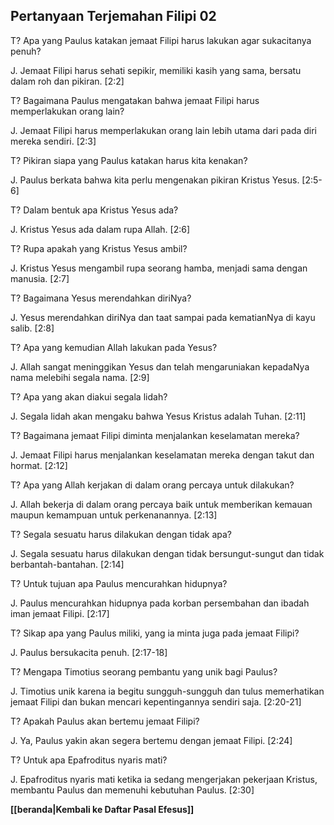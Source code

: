 ﻿## Pertanyaan Terjemahan Filipi 02 ##

T? Apa yang Paulus katakan jemaat Filipi harus lakukan agar sukacitanya penuh?

J. Jemaat Filipi harus sehati sepikir, memiliki kasih yang sama, bersatu dalam roh dan pikiran. [2:2]

T? Bagaimana Paulus mengatakan bahwa jemaat Filipi harus memperlakukan orang lain?

J. Jemaat Filipi harus memperlakukan orang lain lebih utama dari pada diri mereka sendiri. [2:3]

T? Pikiran siapa yang Paulus katakan harus kita kenakan?

J. Paulus berkata bahwa kita perlu mengenakan pikiran Kristus Yesus. [2:5-6]

T? Dalam bentuk apa Kristus Yesus ada?

J. Kristus Yesus ada dalam rupa Allah. [2:6]

T? Rupa apakah yang Kristus Yesus ambil?

J. Kristus Yesus mengambil rupa seorang hamba, menjadi sama dengan manusia. [2:7]

T? Bagaimana Yesus merendahkan diriNya?

J. Yesus merendahkan diriNya dan taat sampai pada kematianNya di kayu salib. [2:8]

T? Apa yang kemudian Allah lakukan pada Yesus?

J. Allah sangat meninggikan Yesus dan telah mengaruniakan kepadaNya nama melebihi segala nama. [2:9]

T? Apa yang akan diakui segala lidah?

J. Segala lidah akan mengaku bahwa Yesus Kristus adalah Tuhan. [2:11]

T? Bagaimana jemaat Filipi diminta menjalankan keselamatan mereka?

J. Jemaat Filipi harus menjalankan keselamatan mereka dengan takut dan hormat. [2:12]

T? Apa yang Allah kerjakan di dalam orang percaya untuk dilakukan?

J. Allah bekerja di dalam orang percaya baik untuk memberikan kemauan maupun kemampuan untuk perkenanannya. [2:13]

T? Segala sesuatu harus dilakukan dengan tidak apa?

J. Segala sesuatu harus dilakukan dengan tidak bersungut-sungut dan tidak berbantah-bantahan. [2:14]

T? Untuk tujuan apa Paulus mencurahkan hidupnya?

J. Paulus mencurahkan hidupnya pada korban persembahan dan ibadah iman jemaat Filipi. [2:17]

T? Sikap apa yang Paulus miliki, yang ia minta juga pada jemaat Filipi?

J. Paulus bersukacita penuh. [2:17-18]

T? Mengapa Timotius seorang pembantu yang unik bagi Paulus?

J. Timotius unik karena ia begitu sungguh-sungguh dan tulus memerhatikan jemaat Filipi dan bukan mencari kepentingannya sendiri saja. [2:20-21]

T? Apakah Paulus akan bertemu jemaat Filipi?

J. Ya, Paulus yakin akan segera bertemu dengan jemaat Filipi. [2:24]

T? Untuk apa Epafroditus nyaris mati?

J. Epafroditus nyaris mati ketika ia sedang mengerjakan pekerjaan Kristus, membantu Paulus dan memenuhi kebutuhan Paulus. [2:30]

__[[beranda|Kembali ke Daftar Pasal Efesus]]__

